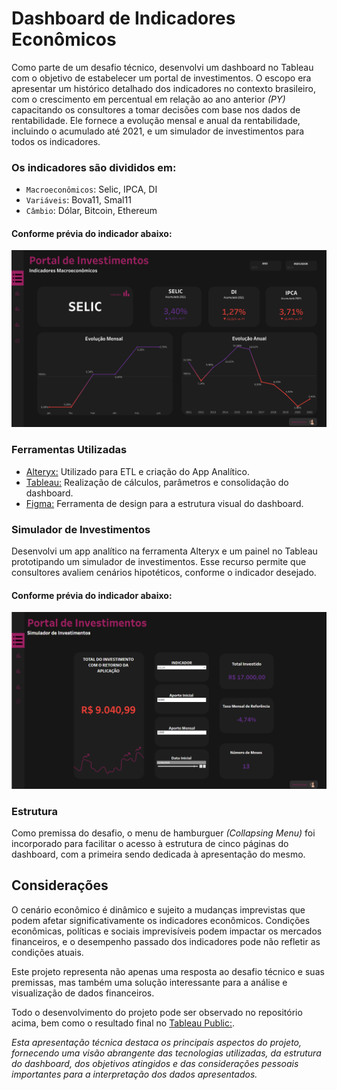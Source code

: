 # Dashboard de Indicadores Econômicos
Como parte de um desafio técnico, desenvolvi um dashboard no Tableau com o objetivo de estabelecer um portal de investimentos. O escopo era apresentar um histórico detalhado dos indicadores no contexto brasileiro, com o crescimento em percentual em relação ao ano anterior *(PY)* capacitando os consultores a tomar decisões com base nos dados de rentabilidade. Ele fornece a evolução mensal e anual da rentabilidade, incluindo o acumulado até 2021, e um simulador de investimentos para todos os indicadores. 

### Os indicadores são divididos em:
- `Macroeconômicos`: Selic, IPCA, DI
- `Variáveis`: Bova11, Smal11
- `Câmbio`: Dólar, Bitcoin, Ethereum

<html lang="pt-br"><head>
<meta charset="utf-8"></head><body><h4> Conforme prévia do indicador abaixo: </h4><img src="Imagens/Macroeconomicos.png" /></body></html>

### Ferramentas Utilizadas
- [Alteryx:](https://github.com/milexias/portal-investimentos/tree/main/Alteryx)
 Utilizado para ETL e criação do App Analítico.
- [Tableau:](https://public.tableau.com/app/profile/alexia.santos/viz/PortaldeInvestimentos_16941998867240/Menu) Realização de cálculos, parâmetros e consolidação do dashboard.
- [Figma:](https://github.com/milexias/portal-investimentos/tree/main/Imagens) Ferramenta de design para a estrutura visual do dashboard.

### Simulador de Investimentos
Desenvolvi um app analítico na ferramenta Alteryx e um painel no Tableau prototipando um simulador de investimentos. Esse recurso permite que consultores avaliem cenários hipotéticos, conforme o indicador desejado.

<html lang="pt-br"><head>
<meta charset="utf-8"></head><body><h4> Conforme prévia do indicador abaixo: </h4><img src="Imagens/Simulador.png" /></body></html>

### Estrutura
Como premissa do desafio, o menu de hamburguer *(Collapsing Menu)* foi incorporado para facilitar o acesso à estrutura de cinco páginas do dashboard, com a primeira sendo dedicada à apresentação do mesmo.
## Considerações
O cenário econômico é dinâmico e sujeito a mudanças imprevistas que podem afetar significativamente os indicadores econômicos. Condições econômicas, políticas e sociais imprevisíveis podem impactar os mercados financeiros, e o desempenho passado dos indicadores pode não refletir as condições atuais.

Este projeto representa não apenas uma resposta ao desafio técnico e suas premissas, mas também uma solução interessante para a análise e visualização de dados financeiros. 

Todo o desenvolvimento do projeto pode ser observado no repositório acima, bem como o resultado final no [Tableau Public:](https://public.tableau.com/app/profile/alexia.santos/viz/PortaldeInvestimentos_16941998867240/Menu).


*Esta apresentação técnica destaca os principais aspectos do projeto, fornecendo uma visão abrangente das tecnologias utilizadas, da estrutura do dashboard, dos objetivos atingidos e das considerações pessoais importantes para a interpretação dos dados apresentados.*

